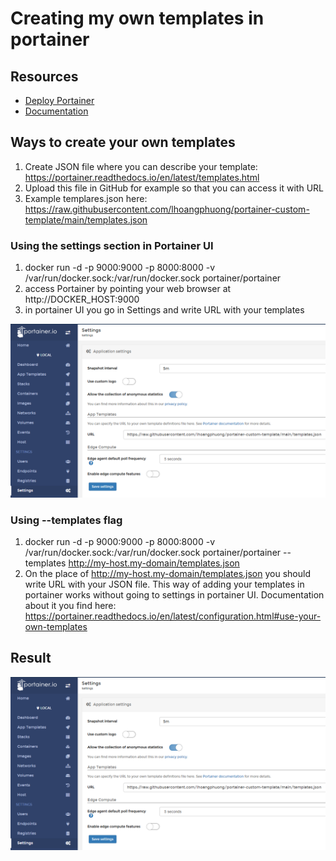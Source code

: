 # Creating my own templates in portainer

## Resources
* [Deploy Portainer](https://portainer.readthedocs.io/en/latest/deployment.html)
* [Documentation](https://portainer.readthedocs.io)

## Ways to create your own templates
1. Create JSON file where you can describe your template: https://portainer.readthedocs.io/en/latest/templates.html
2. Upload this file in GitHub for example so that you can access it with URL
3. Example templares.json here: https://raw.githubusercontent.com/lhoangphuong/portainer-custom-template/main/templates.json

### Using the settings section in Portainer UI 
1. docker run -d -p 9000:9000 -p 8000:8000 -v /var/run/docker.sock:/var/run/docker.sock portainer/portainer
2. access Portainer by pointing your web browser at http://DOCKER_HOST:9000
3. in portainer UI you go in Settings and write URL with your templates
<p align="center">
  <img title="portainer" src='https://raw.githubusercontent.com/lhoangphuong/portainer-custom-template/main/Capture.PNG' />
</p>

### Using --templates flag 
1. docker run -d -p 9000:9000 -p 8000:8000 -v /var/run/docker.sock:/var/run/docker.sock portainer/portainer --templates http://my-host.my-domain/templates.json
2. On the place of  http://my-host.my-domain/templates.json you should write URL with your JSON file. 
This way of adding your templates in portainer works without going to settings in portainer UI.
Documentation about it you find here: https://portainer.readthedocs.io/en/latest/configuration.html#use-your-own-templates

## Result
<p align="center">
  <img title="portainer" src='https://raw.githubusercontent.com/lhoangphuong/portainer-custom-template/main/Capture.PNG' />
</p>
